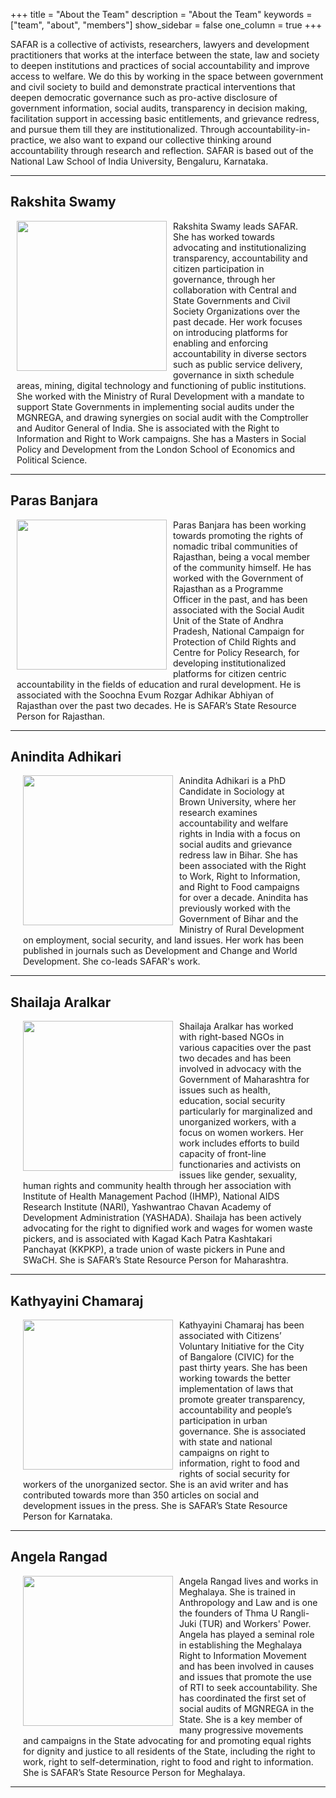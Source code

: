 +++
title = "About the Team"
description = "About the Team"
keywords = ["team", "about", "members"]
show_sidebar = false
one_column = true
+++

SAFAR is a collective of activists, researchers, lawyers and development practitioners that works at the interface between the state, law and society to deepen institutions and practices of social accountability and improve access to welfare. We do this by working in the space between government and civil society to build and demonstrate practical interventions that deepen democratic governance such as pro-active disclosure of government information, social audits, transparency in decision making, facilitation support in accessing basic entitlements, and grievance redress, and pursue them till they are institutionalized. Through accountability-in-practice, we also want to expand our collective thinking around accountability through research and reflection. SAFAR is based out of the National Law School of India University, Bengaluru, Karnataka.

---

## Rakshita Swamy

<div class="row" style="padding-left:10px;padding-right:20px;">
    <img style="width:240px;height:240px;float:left;margin-right:10px;" src="../../img/team/rakshita.jpg">
    Rakshita Swamy leads SAFAR. She has worked towards advocating and institutionalizing transparency, accountability and citizen participation in governance, through her collaboration with Central and State Governments and Civil Society Organizations over the past decade. Her work focuses on introducing platforms for enabling and enforcing accountability in diverse sectors such as public service delivery, governance in sixth schedule areas, mining, digital technology and functioning of public institutions. She worked with the Ministry of Rural Development with a mandate to support State Governments in implementing social audits under the MGNREGA, and drawing synergies on social audit with the Comptroller and Auditor General of India. She is associated with the Right to Information and Right to Work campaigns. She has a Masters in Social Policy and Development from the London School of Economics and Political Science.
</div>

---

## Paras Banjara

<div class="row" style="padding-left:10px;padding-right:20px;">
    <img style="width:240px;height:240px;float:left;margin-right:10px;" src="../../img/team/paras.jpg">
    Paras Banjara has been working towards promoting the rights of nomadic tribal communities of Rajasthan, being a vocal member of the community himself. He has worked with the Government of Rajasthan as a Programme Officer in the past, and has been associated with the Social Audit Unit of the State of Andhra Pradesh, National Campaign for Protection of Child Rights and Centre for Policy Research, for developing institutionalized platforms for citizen centric accountability in the fields of education and rural development. He is associated with the Soochna Evum Rozgar Adhikar Abhiyan of Rajasthan over the past two decades. He is SAFAR’s State Resource Person for Rajasthan.
</div>

---

## Anindita Adhikari

<div class="row" style="padding-left:20px;padding-right:20px;">
    <img style="width:240px;height:240px;float:left;margin-right:10px;" src="../../img/team/anindita.jpg">
    Anindita Adhikari is a PhD Candidate in Sociology at Brown University, where her research examines accountability and welfare rights in India with a focus on social audits and grievance redress law in Bihar. She has been associated with the Right to Work, Right to Information, and Right to Food campaigns for over a decade. Anindita has previously worked with the Government of Bihar and the Ministry of Rural Development on employment, social security, and land issues. Her work has been published in journals such as Development and Change and World Development. She co-leads SAFAR's work.
</div>

---

## Shailaja Aralkar

<div class="row" style="padding-left:20px;padding-right:20px;">
    <img style="width:240px;height:240px;float:left;margin-right:10px;" src="../../img/team/shailaja.jpg">
        Shailaja Aralkar has worked with right-based NGOs in various capacities over the past two decades and has been involved in advocacy with the Government of Maharashtra for issues such as health, education, social security particularly for marginalized and unorganized workers, with a focus on women workers. Her work includes efforts to build capacity of front-line functionaries and activists on issues like gender, sexuality, human rights and community health through her association with Institute of Health Management Pachod (IHMP), National AIDS Research Institute (NARI), Yashwantrao Chavan Academy of Development Administration (YASHADA). Shailaja has been actively advocating for the right to dignified work and wages for women waste pickers, and is associated with Kagad Kach Patra Kashtakari Panchayat (KKPKP), a trade union of waste pickers in Pune and SWaCH. She is SAFAR’s State Resource Person for Maharashtra.
</div>

---

## Kathyayini Chamaraj

<div class="row" style="padding-left:20px;padding-right:20px;">
    <img style="width:240px;height:240px;float:left;margin-right:10px;" src="../../img/team/kathyayini.jpg">
    Kathyayini Chamaraj has been associated with Citizens’ Voluntary Initiative for the City of Bangalore (CIVIC) for the past thirty years. She has been working towards the better implementation of laws that promote greater transparency, accountability and people’s participation in urban governance. She is associated with state and national campaigns on right to information, right to food and rights of social security for workers of the unorganized sector. She is an avid writer and has contributed towards more than 350 articles on social and development issues in the press. She is SAFAR’s State Resource Person for Karnataka.
</div>

---

## Angela Rangad

<div class="row" style="padding-left:20px;padding-right:10px;">
    <img style="width:240px;height:240px;float:left;margin-right:10px;" src="../../img/team/angela.jpg">
    Angela Rangad lives and works in Meghalaya. She is trained in Anthropology and Law and is one the founders of Thma U Rangli-Juki (TUR) and Workers' Power. Angela has played a seminal role in establishing the Meghalaya Right to Information Movement and has been involved in causes and issues that promote the use of RTI to seek accountability. She has coordinated the first set of social audits of MGNREGA in the State. She is a key member of many progressive movements and campaigns in the State advocating for and promoting equal rights for dignity and justice to all residents of the State, including the right to work, right to self-determination, right to food and right to information. She is SAFAR’s State Resource Person for Meghalaya.
</div>

---
